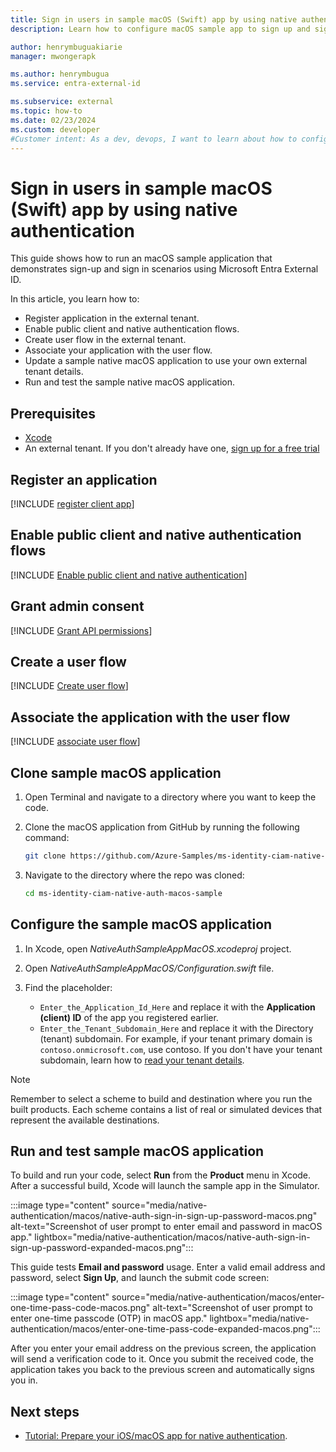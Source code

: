 ```yaml
---
title: Sign in users in sample macOS (Swift) app by using native authentication
description: Learn how to configure macOS sample app to sign up and sign in using Microsoft Entra External ID.

author: henrymbuguakiarie
manager: mwongerapk

ms.author: henrymbugua
ms.service: entra-external-id

ms.subservice: external
ms.topic: how-to
ms.date: 02/23/2024
ms.custom: developer
#Customer intent: As a dev, devops, I want to learn about how to configure native authentication macOS sample app to sign up and sign in scenarios using Microsoft Entra External ID.
---
```


# Sign in users in sample macOS (Swift) app by using native authentication

This guide shows how to run an macOS sample application that demonstrates sign-up and sign in scenarios using Microsoft Entra External ID. 

In this article, you learn how to: 

- Register application in the external tenant. 
- Enable public client and native authentication flows. 
- Create user flow in the external tenant. 
- Associate your application with the user flow. 
- Update a sample native macOS application to use your own external tenant details. 
- Run and test the sample native macOS application. 

## Prerequisites 

- <a href="https://developer.apple.com/xcode/resources/" target="_blank">Xcode</a> 
- An external tenant. If you don't already have one, <a href="https://aka.ms/ciam-free-trial?wt.mc_id=ciamcustomertenantfreetrial_linkclick_content_cnl" target="_blank">sign up for a free trial</a> 

## Register an application 

[!INCLUDE [register client app](../customers/includes/register-app/register-client-app-common.md)]

## Enable public client and native authentication flows 

[!INCLUDE [Enable public client and native authentication](../customers/includes/native-auth/enable-native-authentication.md)]

## Grant admin consent 

[!INCLUDE [Grant API permissions](../customers/includes/register-app/grant-api-permission-sign-in.md)]

## Create a user flow 

[!INCLUDE [Create user flow](../customers/includes/configure-user-flow/create-native-authentication-sign-in-sign-out-user-flow-password.md)]

## Associate the application with the user flow 
 
[!INCLUDE [associate user flow](../customers/includes/configure-user-flow/add-app-user-flow.md)] 

## Clone sample macOS application 

1. Open Terminal and navigate to a directory where you want to keep the code. 
1. Clone the macOS application from GitHub by running the following command: 

   ```bash
   git clone https://github.com/Azure-Samples/ms-identity-ciam-native-auth-macos-sample.git
   ```

1. Navigate to the directory where the repo was cloned: 

   ```bash
   cd ms-identity-ciam-native-auth-macos-sample
   ```

## Configure the sample macOS application 

1. In Xcode, open *NativeAuthSampleAppMacOS.xcodeproj* project. 
1. Open *NativeAuthSampleAppMacOS/Configuration.swift* file. 
1. Find the placeholder:

   - `Enter_the_Application_Id_Here` and replace it with the **Application (client) ID** of the app you registered earlier. 
   - `Enter_the_Tenant_Subdomain_Here` and replace it with the Directory (tenant) subdomain. For example, if your tenant primary domain is `contoso.onmicrosoft.com`, use contoso. If you don't have your tenant subdomain, learn how to [read your tenant details](how-to-create-external-tenant-portal.md#get-the-external-tenant-details). 

> [!NOTE]
> Remember to select a scheme to build and destination where you run the built products. Each scheme contains a list of real or simulated devices that represent the available destinations. 

## Run and test sample macOS application 

To build and run your code, select **Run** from the **Product** menu in Xcode. After a successful build, Xcode will launch the sample app in the Simulator. 

:::image type="content" source="media/native-authentication/macos/native-auth-sign-in-sign-up-password-macos.png" alt-text="Screenshot of user prompt to enter email and password in macOS app." lightbox="media/native-authentication/macos/native-auth-sign-in-sign-up-password-expanded-macos.png"::: 

This guide tests **Email and password** usage. Enter a valid email address and password, select **Sign Up**, and launch the submit code screen: 

:::image type="content" source="media/native-authentication/macos/enter-one-time-pass-code-macos.png" alt-text="Screenshot of user prompt to enter one-time passcode (OTP) in macOS app." lightbox="media/native-authentication/macos/enter-one-time-pass-code-expanded-macos.png"::: 
 
After you enter your email address on the previous screen, the application will send a verification code to it. Once you submit the received code, the application takes you back to the previous screen and automatically signs you in.  

## Next steps 

- [Tutorial: Prepare your iOS/macOS app for native authentication](tutorial-native-authentication-prepare-ios-macos-app.md).
